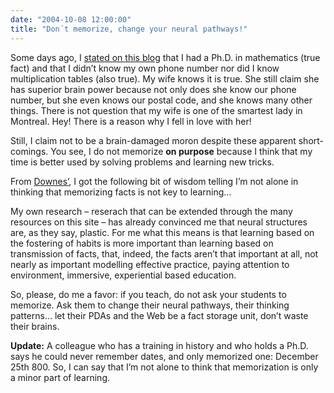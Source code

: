 ```yaml
---
date: "2004-10-08 12:00:00"
title: "Don´t memorize, change your neural pathways!"
---
```




Some days ago, I [stated on this blog](/lemire/blog/2004/09/30/how-technology-will-destroy-schools/) that I had a Ph.D. in mathematics (true fact) and that I didn&rsquo;t know my own phone number nor did I know multiplication tables (also true). My wife knows it is true. She still claim she has superior brain power because not only does she know our phone number, but she even knows our postal code, and she knows many other things. There is not question that my wife is one of the smartest lady in Montreal. Hey! There is a reason why I fell in love with her!

Still, I claim not to be a brain-damaged moron despite these apparent short-comings. You see, I do not memorize __on purpose__ because I think that my time is better used by solving problems and learning new tricks.

From [Downes&rsquo;](http://www.downes.ca), I got the following bit of wisdom telling I&rsquo;m not alone in thinking that memorizing facts is not key to learning&hellip; 

> 
My own research &#8211; reserach that can be extended through the many resources on this site &#8211; has already convinced me that neural structures are, as they say, plastic. For me what this means is that learning based on the fostering of habits is more important than learning based on transmission of facts, that, indeed, the facts aren&rsquo;t that important at all, not nearly as important modelling effective practice, paying attention to environment, immersive, experiential based education.



So, please, do me a favor: if you teach, do not ask your students to memorize. Ask them to change their neural pathways, their thinking patterns&hellip; let their PDAs and the Web be a fact storage unit, don&rsquo;t waste their brains.

<b>Update:</b> A colleague who has a training in history and who holds a Ph.D. says he could never remember dates, and only memorized one: December 25th 800. So, I can say that I&rsquo;m not alone to think that memorization is only a minor part of learning.

